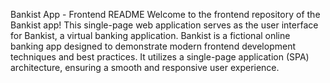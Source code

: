 Bankist App - Frontend README
Welcome to the frontend repository of the Bankist app! This single-page web application serves as the user interface for Bankist, a virtual banking application.
Bankist is a fictional online banking app designed to demonstrate modern frontend development techniques and best practices.
It utilizes a single-page application (SPA) architecture, ensuring a smooth and responsive user experience.
